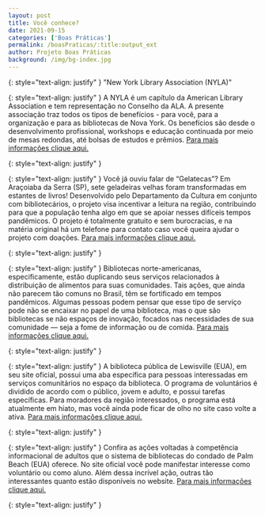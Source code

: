 ```yaml
---
layout: post
title: Você conhece?
date: 2021-09-15
categories: ['Boas Práticas']
permalink: /boasPraticas/:title:output_ext
author: Projeto Boas Práticas
background: /img/bg-index.jpg
---
```

{: style="text-align: justify" }
"New York Library Association (NYLA)"

{: style="text-align: justify" }
A NYLA é um capítulo da American Library Association e tem representação no Conselho da ALA. A presente associação traz todos os tipos de benefícios - para você, para a organização e para as bibliotecas de Nova York. Os benefícios são desde o desenvolvimento profissional, workshops e educação continuada por meio de mesas redondas, até bolsas de estudos e prêmios.
[Para mais informações clique aqui.](https://www.nyla.org/)

{: style="text-align: justify" }


{: style="text-align: justify" }
Você já ouviu falar de “Gelatecas”? Em Araçoiaba da Serra (SP), sete geladeiras velhas foram transformadas em estantes de livros! Desenvolvido pelo Departamento da Cultura em conjunto com bibliotecários, o projeto visa incentivar a leitura na região, contribuindo para que a população tenha algo em que se apoiar nesses difíceis tempos pandêmicos. O projeto é totalmente gratuito e sem burocracias, e na matéria original há um telefone para contato caso você queira ajudar o projeto com doações.
[Para mais informações clique aqui.](https://g1.globo.com/sp/sorocaba-jundiai/noticia/2021/05/23/projeto-transforma-geladeiras-velhas-em-estantes-de-livros-em-aracoiaba-da-serra.ghtml)

{: style="text-align: justify" }


{: style="text-align: justify" }
Bibliotecas norte-americanas, especificamente, estão duplicando seus serviços relacionados à distribuição de alimentos para suas comunidades. Tais ações, que ainda não parecem tão comuns no Brasil, têm se fortificado em tempos pandêmicos. Algumas pessoas podem pensar que esse tipo de serviço pode não se encaixar no papel de uma biblioteca, mas o que são bibliotecas se não espaços de inovação, focados nas necessidades de sua comunidade — seja a fome de informação ou de comida.
[Para mais informações clique aqui.](https://theconversation.com/why-more-public-libraries-are-doubling-as-food-distribution-hubs-160674)

{: style="text-align: justify" }


{: style="text-align: justify" }
A biblioteca pública de Lewisville (EUA), em seu site oficial, possui uma aba específica para pessoas interessadas em serviços comunitários no espaço da biblioteca. O programa de voluntários é dividido de acordo com o público, jovem e adulto, e possui tarefas específicas. Para moradores da região interessados, o programa está atualmente em hiato, mas você ainda pode ficar de olho no site caso volte a ativa.
[Para mais informações clique aqui.](https://library.cityoflewisville.com/get-involved)

{: style="text-align: justify" }


{: style="text-align: justify" }
Confira as ações voltadas à competência informacional de adultos que o sistema de bibliotecas do condado de Palm Beach (EUA) oferece. No site oficial você pode manifestar interesse como voluntário ou como aluno. Além dessa incrível ação, outras tão interessantes quanto estão disponíveis no website.
[Para mais informações clique aqui.](http://www.pbclibrary.org/services/adult-literacy-project)

{: style="text-align: justify" }

